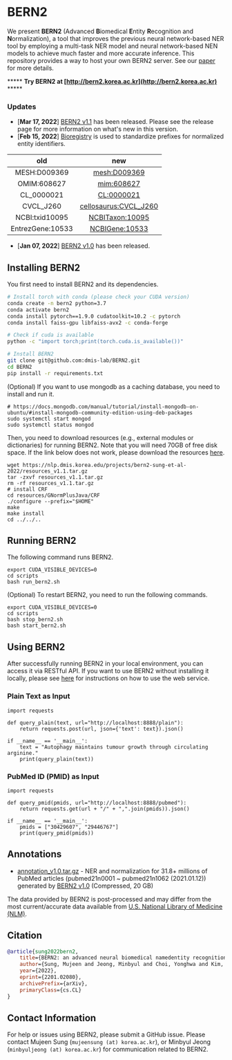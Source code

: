# BERN2

We present **BERN2** (Advanced **B**iomedical **E**ntity **R**ecognition and **N**ormalization), a tool that improves the previous neural network-based NER tool by employing a multi-task NER model and neural network-based NEN models to achieve much faster and more accurate inference. This repository provides a way to host your own BERN2 server. See our [paper](https://arxiv.org/abs/2201.02080) for more details.

***** **Try BERN2 at [http://bern2.korea.ac.kr](http://bern2.korea.ac.kr)** ***** 

### Updates
* \[**Mar 17, 2022**\] [BERN2 v1.1](https://github.com/dmis-lab/BERN2/releases/tag/v1.1.0) has been released. Please see the release page for more information on what's new in this version.
* \[**Feb 15, 2022**\] [Bioregistry](https://bioregistry.io/) is used to standardize prefixes for normalized entity identifiers.

| old | new |
| :---:   | :-: |
| MESH:D009369  | [mesh:D009369](https://bioregistry.io/mesh:D009369)  |
| OMIM:608627 | [mim:608627](https://bioregistry.io/mim:608627) |
| CL_0000021 | [CL:0000021](https://bioregistry.io/CL:0000021) |
| CVCL_J260 | [cellosaurus:CVCL_J260](https://bioregistry.io/cellosaurus:CVCL_J260) |
| NCBI:txid10095 | [NCBITaxon:10095](https://bioregistry.io/NCBITaxon:10095) |
| EntrezGene:10533 |[NCBIGene:10533](https://bioregistry.io/NCBIGene:10533) |

* \[**Jan 07, 2022**\] [BERN2 v1.0](https://github.com/dmis-lab/BERN2/releases/tag/v1.0.0) has been released.

## Installing BERN2

You first need to install BERN2 and its dependencies.

```bash
# Install torch with conda (please check your CUDA version)
conda create -n bern2 python=3.7
conda activate bern2
conda install pytorch==1.9.0 cudatoolkit=10.2 -c pytorch
conda install faiss-gpu libfaiss-avx2 -c conda-forge

# Check if cuda is available
python -c "import torch;print(torch.cuda.is_available())"

# Install BERN2
git clone git@github.com:dmis-lab/BERN2.git
cd BERN2
pip install -r requirements.txt

```

(Optional) If you want to use mongodb as a caching database, you need to install and run it.
```
# https://docs.mongodb.com/manual/tutorial/install-mongodb-on-ubuntu/#install-mongodb-community-edition-using-deb-packages
sudo systemctl start mongod
sudo systemctl status mongod
```

Then, you need to download resources (e.g., external modules or dictionaries) for running BERN2. Note that you will need 70GB of free disk space. If the link below does not work, please download the resources [here](https://drive.google.com/file/d/1BtCA_DDiASl8Qa17ybAnmvdqp4tuc0nN/view?usp=sharing).

```
wget https://nlp.dmis.korea.edu/projects/bern2-sung-et-al-2022/resources_v1.1.tar.gz
tar -zxvf resources_v1.1.tar.gz
rm -rf resources_v1.1.tar.gz
# install CRF
cd resources/GNormPlusJava/CRF
./configure --prefix="$HOME"
make
make install
cd ../../..
```

## Running BERN2

The following command runs BERN2.
```
export CUDA_VISIBLE_DEVICES=0
cd scripts
bash run_bern2.sh
```

(Optional) To restart BERN2, you need to run the following commands.
```
export CUDA_VISIBLE_DEVICES=0
cd scripts
bash stop_bern2.sh
bash start_bern2.sh
```

## Using BERN2

After successfully running BERN2 in your local environment, you can access it via RESTful API. 
If you want to use BERN2 without installing it locally, please see [here](http://bern2.korea.ac.kr/documentation#api_content) for instructions on how to use the web service.

### Plain Text as Input
```
import requests

def query_plain(text, url="http://localhost:8888/plain"):
    return requests.post(url, json={'text': text}).json()

if __name__ == '__main__':
    text = "Autophagy maintains tumour growth through circulating arginine."
    print(query_plain(text))
```

### PubMed ID (PMID) as Input
```
import requests

def query_pmid(pmids, url="http://localhost:8888/pubmed"):
    return requests.get(url + "/" + ",".join(pmids)).json()

if __name__ == '__main__':
    pmids = ["30429607", "29446767"]
    print(query_pmid(pmids))
```

## Annotations

* [annotation_v1.0.tar.gz](http://nlp.dmis.korea.edu/projects/bern2-sung-et-al-2022/annotation_v1.0.tar.gz) - NER and normalization for 31.8+ millions of PubMed articles (pubmed21n0001 ~ pubmed21n1062 (2021.01.12)) generated by [BERN2 v1.0](https://github.com/dmis-lab/BERN2/releases/tag/v1.0.0) (Compressed, 20 GB)

The data provided by BERN2 is post-processed and may differ from the most current/accurate data available from [U.S. National Library of Medicine (NLM)](https://www.nlm.nih.gov/).

## Citation
```bibtex
@article{sung2022bern2,
    title={BERN2: an advanced neural biomedical namedentity recognition and normalization tool}, 
    author={Sung, Mujeen and Jeong, Minbyul and Choi, Yonghwa and Kim, Donghyeon and Lee, Jinhyuk and Kang, Jaewoo},
    year={2022},
    eprint={2201.02080},
    archivePrefix={arXiv},
    primaryClass={cs.CL}
}
```

## Contact Information
For help or issues using BERN2, please submit a GitHub issue. Please contact Mujeen Sung (`mujeensung (at) korea.ac.kr`), or Minbyul Jeong (`minbyuljeong (at) korea.ac.kr`) for communication related to BERN2.

